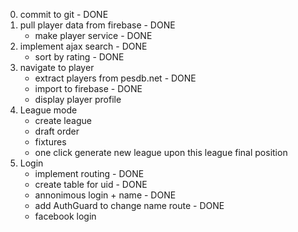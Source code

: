 0. commit to git - DONE
1. pull player data from firebase - DONE
    * make player service - DONE
2. implement ajax search - DONE
    * sort by rating - DONE
3. navigate to player
    * extract players from pesdb.net - DONE
    * import to firebase - DONE
    * display player profile
4. League mode
    * create league
    * draft order
    * fixtures
    * one click generate new league upon this league final position
5. Login
    * implement routing - DONE
    * create table for uid - DONE
    * annonimous login + name - DONE
    * add AuthGuard to change name route - DONE
    * facebook login